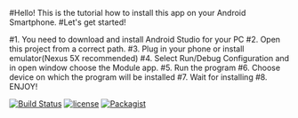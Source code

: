 #Hello! This is the tutorial how to install this app on your Android Smartphone.
#Let's get started!

#1. You need to download and install Android Studio for your PC
#2. Open this project from a correct path.
#3. Plug in your phone or install emulator(Nexus 5X recommended)
#4. Select Run/Debug Configuration and in open window choose the Module app.
#5. Run the program
#6. Choose device on which the program will be installed
#7. Wait for installing
#8. ENJOY!

[![Build Status](https://travis-ci.org/MaxPrimeAERY/Wi-Ficar3.svg?branch=master)](https://travis-ci.org/MaxPrimeAERY/Wi-Ficar3)
[![license](https://img.shields.io/github/license/MaxPrimeAERY/Wi-Ficar3.svg?maxAge=2592000)]()
[![Packagist](https://img.shields.io/github/license/MaxPrimeAERY/Wi-Ficar3.svg?maxAge=2592000)]()